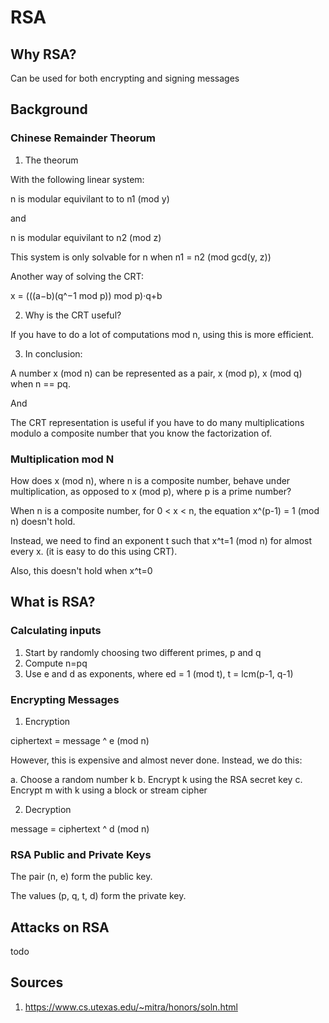 # RSA 

## Why RSA? 

Can be used for both encrypting and signing messages

## Background

### Chinese Remainder Theorum

1. The theorum

With the following linear system:

n is modular equivilant to to n1 (mod y)

and

n is modular equivilant to n2 (mod z)

This system is only solvable for n when n1 = n2 (mod gcd(y, z))

Another way of solving the CRT:

x = (((a−b)(q^−1 mod p)) mod p)·q+b

2. Why is the CRT useful? 

If you have to do a lot of computations mod n, using this is more efficient. 

3. In conclusion: 

A number x (mod n) can be represented as a pair, x (mod p), x (mod q) when n == pq.

And

The CRT representation is useful if you have to do many multiplications modulo a composite number that you know the factorization of. 

### Multiplication mod N

How does x (mod n), where n is a composite number, behave under multiplication, as opposed to x (mod p), where p is a prime number?

When n is a composite number, for 0 < x < n, the equation x^(p-1) = 1 (mod n) doesn't hold.  

Instead, we need to find an exponent t such that x^t=1 (mod n) for almost every x. (it is easy to do this using CRT).  

Also, this doesn't hold when x^t=0


## What is RSA?

### Calculating inputs
1. Start by randomly choosing two different primes, p and q
2. Compute n=pq
3. Use e and d as exponents, where ed = 1 (mod t), t = lcm(p-1, q-1)

### Encrypting Messages

1. Encryption

ciphertext = message ^ e (mod n)

However, this is expensive and almost never done. Instead, we do this: 

a. Choose a random number k
b. Encrypt k using the RSA secret key
c. Encrypt m with k using a block or stream cipher

2. Decryption 

message = ciphertext ^ d (mod n)

### RSA Public and Private Keys

The pair (n, e) form the public key. 

The values (p, q, t, d) form the private key. 

## Attacks on RSA

todo

## Sources

1. https://www.cs.utexas.edu/~mitra/honors/soln.html
